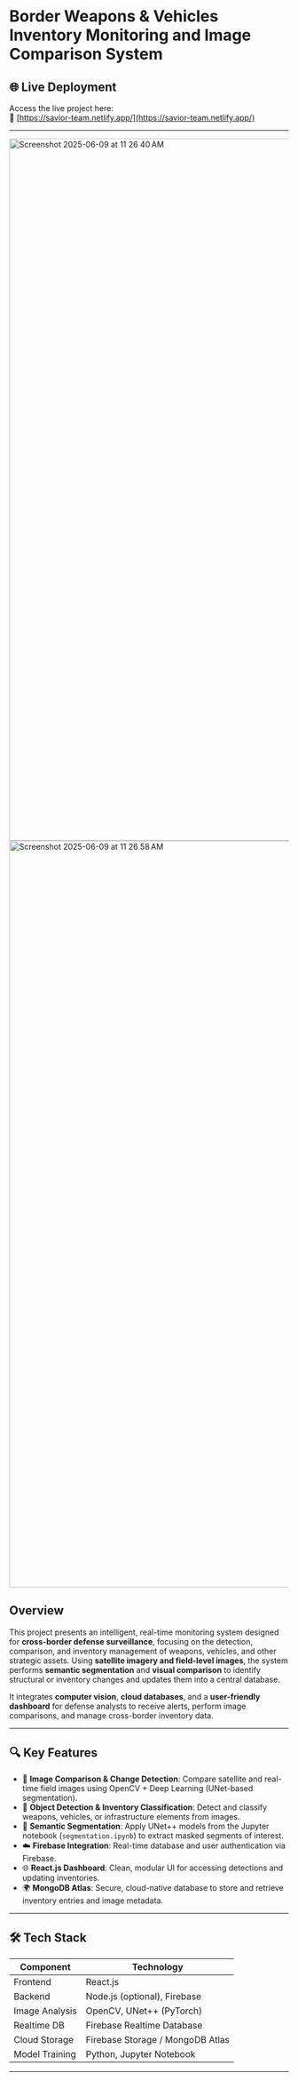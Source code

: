 # Border Weapons & Vehicles Inventory Monitoring and Image Comparison System

## 🌐 Live Deployment

Access the live project here:  
🔗 [https://savior-team.netlify.app/](https://savior-team.netlify.app/)

---
<img width="1264" alt="Screenshot 2025-06-09 at 11 26 40 AM" src="https://github.com/user-attachments/assets/20a91489-3f6e-4f90-9533-af2039facc82" />
<img width="1344" alt="Screenshot 2025-06-09 at 11 26 58 AM" src="https://github.com/user-attachments/assets/735ece5c-09ee-4f48-8b10-b70ce8a6ea86" />



## Overview

This project presents an intelligent, real-time monitoring system designed for **cross-border defense surveillance**, focusing on the detection, comparison, and inventory management of weapons, vehicles, and other strategic assets. Using **satellite imagery and field-level images**, the system performs **semantic segmentation** and **visual comparison** to identify structural or inventory changes and updates them into a central database.

It integrates **computer vision**, **cloud databases**, and a **user-friendly dashboard** for defense analysts to receive alerts, perform image comparisons, and manage cross-border inventory data.

---

## 🔍 Key Features

- 🔄 **Image Comparison & Change Detection**: Compare satellite and real-time field images using OpenCV + Deep Learning (UNet-based segmentation).
- 🚧 **Object Detection & Inventory Classification**: Detect and classify weapons, vehicles, or infrastructure elements from images.
- 🧠 **Semantic Segmentation**: Apply UNet++ models from the Jupyter notebook (`segmentation.ipynb`) to extract masked segments of interest.
- ☁️ **Firebase Integration**: Real-time database and user authentication via Firebase.
- 🌐 **React.js Dashboard**: Clean, modular UI for accessing detections and updating inventories.
- 🌍 **MongoDB Atlas**: Secure, cloud-native database to store and retrieve inventory entries and image metadata.

---

## 🛠️ Tech Stack

| Component      | Technology               |
|----------------|--------------------------|
| Frontend       | React.js                 |
| Backend        | Node.js (optional), Firebase |
| Image Analysis | OpenCV, UNet++ (PyTorch) |
| Realtime DB    | Firebase Realtime Database |
| Cloud Storage  | Firebase Storage / MongoDB Atlas |
| Model Training | Python, Jupyter Notebook |

---
